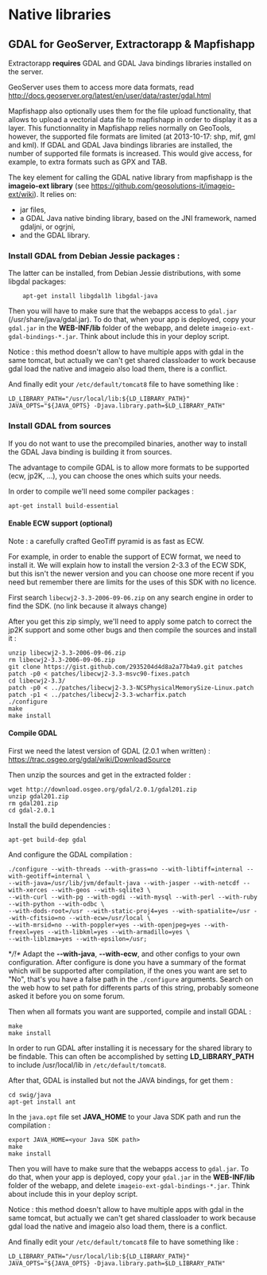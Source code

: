 # Native libraries


## GDAL for GeoServer, Extractorapp & Mapfishapp

Extractorapp **requires** GDAL and GDAL Java bindings libraries installed on the server.

GeoServer uses them to access more data formats, read http://docs.geoserver.org/latest/en/user/data/raster/gdal.html

Mapfishapp also optionally uses them for the file upload functionality, that allows to upload a vectorial data file to mapfishapp in order to display it as a layer. This functionnality in Mapfishapp relies normally on GeoTools, however, the supported file formats are limited (at 2013-10-17: shp, mif, gml and kml). If GDAL and GDAL Java bindings libraries are installed, the number of supported file formats is increased. This would give access, for example, to extra formats such as GPX and TAB.

The key element for calling the GDAL native library from mapfishapp is the **imageio-ext library** (see https://github.com/geosolutions-it/imageio-ext/wiki). It relies on:
 * jar files,
 * a GDAL Java native binding library, based on the JNI framework, named gdaljni, or ogrjni,
 * and the GDAL library.

### Install GDAL from Debian Jessie packages : 

The latter can be installed, from Debian Jessie distributions, with some libgdal packages:
```
    apt-get install libgdal1h libgdal-java

```

Then you will have to make sure that the webapps access to `gdal.jar` (/usr/share/java/gdal.jar).
To do that, when your app is deployed, copy your `gdal.jar` in the **WEB-INF/lib** folder of the webapp, and delete `imageio-ext-gdal-bindings-*.jar`. Think about include this in your deploy script.

Notice : this method doesn't allow to have multiple apps with gdal in the same tomcat, but actually we can't get shared classloader to work because gdal load the native and imageio also load them, there is a conflict.

And finally edit your `/etc/default/tomcat8` file to have something like :
```
LD_LIBRARY_PATH="/usr/local/lib:${LD_LIBRARY_PATH}"
JAVA_OPTS="${JAVA_OPTS} -Djava.library.path=$LD_LIBRARY_PATH"
```

### Install GDAL from sources

If you do not want to use the precompiled binaries, another way to install the GDAL Java binding is building it from sources.

The advantage to compile GDAL is to allow more formats to be supported (ecw, jp2K, ...), you can choose the ones which suits your needs.

In order to compile we'll need some compiler packages :
```
apt-get install build-essential
```

#### Enable ECW support (optional)

Note : a carefully crafted GeoTiff pyramid is as fast as ECW.

For example, in order to enable the support of ECW format, we need to install it. We will explain how to install the version 2-3.3 of the ECW SDK, but this isn't the newer version and you can choose one more recent if you need but remember there are limits for the uses of this SDK with no licence.

First search `libecwj2-3.3-2006-09-06.zip` on any search engine in order to find the SDK. (no link because it always change)

After you get this zip simply, we'll need to apply some patch to correct the jp2K support and some other bugs and then compile the sources and install it : 
```
unzip libecwj2-3.3-2006-09-06.zip
rm libecwj2-3.3-2006-09-06.zip
git clone https://gist.github.com/2935204d4d8a2a77b4a9.git patches
patch -p0 < patches/libecwj2-3.3-msvc90-fixes.patch
cd libecwj2-3.3/
patch -p0 < ../patches/libecwj2-3.3-NCSPhysicalMemorySize-Linux.patch
patch -p1 < ../patches/libecwj2-3.3-wcharfix.patch
./configure
make
make install
```

#### Compile GDAL

First we need the latest version of GDAL (2.0.1 when written) : https://trac.osgeo.org/gdal/wiki/DownloadSource

Then unzip the sources and get in the extracted folder : 
```
wget http://download.osgeo.org/gdal/2.0.1/gdal201.zip
unzip gdal201.zip
rm gdal201.zip
cd gdal-2.0.1
```

Install the build dependencies : 
```
apt-get build-dep gdal
```

And configure the GDAL compilation : 
```
./configure --with-threads --with-grass=no --with-libtiff=internal --with-geotiff=internal \
--with-java=/usr/lib/jvm/default-java --with-jasper --with-netcdf --with-xerces --with-geos --with-sqlite3 \
--with-curl --with-pg --with-ogdi --with-mysql --with-perl --with-ruby --with-python --with-odbc \
--with-dods-root=/usr --with-static-proj4=yes --with-spatialite=/usr --with-cfitsio=no --with-ecw=/usr/local \
--with-mrsid=no --with-poppler=yes --with-openjpeg=yes --with-freexl=yes --with-libkml=yes --with-armadillo=yes \
--with-liblzma=yes --with-epsilon=/usr;
```

**/!\** Adapt the **--with-java**, **--with-ecw**, and other configs to your own configuration.
After configure is done you have a summary of the format which will be supported after compilation, if the ones you want are set to "No", that's you have a false path in the `./configure` arguments. Search on the web how to set path for differents parts of this string, probably someone asked it before you on some forum.

Then when all formats you want are supported, compile and install GDAL : 
```
make
make install
```

In order to run GDAL after installing it is necessary for the shared library to be findable. This can often be accomplished by setting **LD_LIBRARY_PATH** to include /usr/local/lib in `/etc/default/tomcat8`.

After that, GDAL is installed but not the JAVA bindings, for get them : 
```
cd swig/java
apt-get install ant
```

In the `java.opt` file set **JAVA_HOME** to your Java SDK path and run the compilation : 
```
export JAVA_HOME=<your Java SDK path>
make
make install
```

Then you will have to make sure that the webapps access to `gdal.jar`.
To do that, when your app is deployed, copy your `gdal.jar` in the **WEB-INF/lib** folder of the webapp, and delete `imageio-ext-gdal-bindings-*.jar`. Think about include this in your deploy script.

Notice : this method doesn't allow to have multiple apps with gdal in the same tomcat, but actually we can't get shared classloader to work because gdal load the native and imageio also load them, there is a conflict.

And finally edit your `/etc/default/tomcat8` file to have something like :
```
LD_LIBRARY_PATH="/usr/local/lib:${LD_LIBRARY_PATH}"
JAVA_OPTS="${JAVA_OPTS} -Djava.library.path=$LD_LIBRARY_PATH"
```
